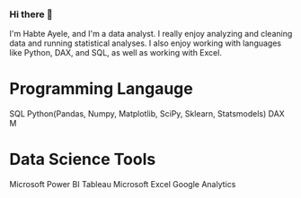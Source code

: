 ### Hi there 👋

I'm Habte Ayele, and I'm a data analyst. I really enjoy analyzing and cleaning data and running statistical analyses. I also enjoy working with languages like Python, DAX, and SQL, as well as working with Excel. 

# Programming Langauge
SQL
Python(Pandas, Numpy, Matplotlib, SciPy, Sklearn, Statsmodels)
DAX
M

# Data Science Tools
Microsoft Power BI
Tableau
Microsoft Excel
Google Analytics
